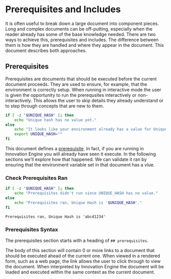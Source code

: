 # Prerequisites and Includes

It is often useful to break down a large document into component pieces. Long and complex documents can be off-putting, especially when the reader already has some of the base knowledge needed. There are two ways to achieve this, prerequisites and includes. The difference between them is how they are handled and where they appear in the document. This document describes both approaches.

## Prerequisites

Prerequisites are documents that should be executed before the current document proceeds. They are used to ensure, for example, that the environment is correctly setup. When running in interactive mode the user is given the opportunity to run the prerequsites interactively or non-interactively. This allows the user to skip details they already understand or to step through concepts that are new to them.

```bash
if [ -z "$UNIQUE_HASH" ]; then
    echo "Unique hash has no value yet."
else
    echo "It looks like your environment already has a value for Unique Hash is '$UNIQUE_HASH'. This needs to be unset in order to test prerequisites correctly. Clearing the existing value."
    export UNIQUE_HASH=""
fi
```

This document defines a [prerequisite](Common/prerequisiteExample.md). In fact, if you are running in Innovation Engine you will already have seen it execute. In the following sections we'll explore how that happened. We can validate it ran by ensuring that the environment variable set in that document has a vlue.

### Check Prerequisites Ran

```bash
if [ -z "$UNIQUE_HASH" ]; then
    echo "Prerequisites didn't run since UNIQUE_HASH has no value."
else
    echo "Prerequisites ran, Unique Hash is '$UNIQUE_HASH'."
fi
```

<!-- expected_similarity=0.7 -->
```text
Prerequisites ran, Unique Hash is 'abcd1234'
```

### Prerequisites Syntax

The prerequisites section starts with a heading of `## prerequisites`.

The body of this section will contain 0 or more links to a document that should be executed ahead of the current one. When viewed in a rendered form, such as a web page, the link allows the user to click through to view the document. When interpreted by Innovation Engine the document will be loaded and executed within the same context as the current document.

<!-- The following documentation is from SimDem, this behavioud has not been implemented in IE at the time of writing

### Automatically validating Pre-requisites

Some pre-requisite steps can take a long time to execute. For this
reason it is possible to provide some validation checks to see if the
pre-requisite step has been completed. These are defined in a section
towards the end of the script, before the next steps section (if one
exists). The validation steps will be executed by SimDem *before*
running the pre-requisite steps, if the tests in that section pass
then there is no need to run the pre-requisites.

It's easier to explain with an example.

Imagine we have a prerequisite step that takes 5 seconds, we don't
want to wait 5 seconds only to find that we already completed that
pre-requisite (OK, we know 5 seconds is not long, but it's long enough
to serve for this demo). For this example we will merely sleep for 5
seconds then touch a file. To validate this prequisite has been
satisfied we will test the modified date of the file, if it has been
modified in the last 5 minutes then the pre-requisite has been
satisfied.

```bash
sleep 5
echo $SIMDEM_TEMP_DIR
mkdir -p $SIMDEM_TEMP_DIR
touch $SIMDEM_TEMP_DIR/this_file_must_be_modfied_every_minute.txt
```

Now we have a set of commands that should be executed as part of this
pre-requisite. In order to use them we simply add a reference to this
file in the pre-requisites section of any other script. 

Any code in a section headed with '# Validation' will be used by
SimDem to test whether the pre-requisites have been satisfied. If
validation tests pass the pre-requisite step will be skipped over,
otherwise the other commands in the script will be executed.

### Validation

In order to continue with our example we include some vlaidation steps
in this script. If you have not run through the commands above less
than one minute ago this validation stage will fail. If you are
working through this tutorial now you just executed the above
statements and so the tests here will pass, but if you include this
file as pre-requisite again it may well fail and thus automatically
execute this script.

For this pre-requisite we need to ensure that the test.txt file has
been updated in the last 5 minutes. If not then we need to run the
commands in this document. If you are running through this document in
SimDem itself then it might be worth going back to the page that calls
this as a pre-requisite, as long as you do this in the next five
minutes you won't come back here. You can do this by selecting
"Understanding SimDem Syntax" in the next steps section.

```bash
find $SIMDEM_TEMP_DIR -name "this_file_must_be_modfied_every_minute.txt" -newermt "1 minutes ago"
```

Results:

```
/home/<username>/.simdem/tmp/this_file_must_be_modfied_every_minute.txt
```

## Includes

Includes can appear anywhere in the document and are useful for including content that is shared across multiple documents. When an executable document contains includes the content of the included file is treated as if it were a part of the original file.

TODO: document the intended behavioud and implement it

# Next Steps

TODO: port relevant content from SimDem to here and update to cover IE

  1. [Understanding SimDem Syntax](../syntax/script.md)
  2. [Configure your scripts through variables](../variables/script.md)
  3. [SimDem Index](../script.md)
  4. [Write multi-part documents](../multipart/script.md)

-->
